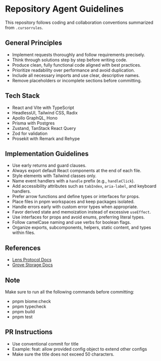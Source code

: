 # Repository Agent Guidelines

This repository follows coding and collaboration conventions summarized from `.cursorrules`.

## General Principles

- Implement requests thoroughly and follow requirements precisely.
- Think through solutions step by step before writing code.
- Produce clean, fully functional code aligned with best practices.
- Prioritize readability over performance and avoid duplication.
- Include all necessary imports and use clear, descriptive names.
- Remove placeholders or incomplete sections before committing.

## Tech Stack

- React and Vite with TypeScript
- HeadlessUI, Tailwind CSS, Radix
- Apollo GraphQL, Hono
- Prisma with Postgres
- Zustand, TanStack React Query
- Zod for validation
- Prosekit with Remark and Rehype

## Implementation Guidelines

- Use early returns and guard clauses.
- Always export default React components at the end of each file.
- Style elements with Tailwind classes only.
- Name event handlers with a `handle` prefix (e.g., `handleClick`).
- Add accessibility attributes such as `tabIndex`, `aria-label`, and keyboard handlers.
- Prefer arrow functions and define types or interfaces for props.
- Place files in pnpm workspaces and keep packages isolated.
- Handle errors early with custom error types when appropriate.
- Favor derived state and memoization instead of excessive `useEffect`.
- Use interfaces for props and avoid enums, preferring literal types.
- Follow camelCase naming and use verbs for boolean flags.
- Organize exports, subcomponents, helpers, static content, and types within files.

## References

- [Lens Protocol Docs](https://lens.xyz/docs/protocol)
- [Grove Storage Docs](https://lens.xyz/docs/storage)

## Note

Make sure to run all the following commands before committing:

- pnpm biome:check
- pnpm typecheck
- pnpm build
- pnpm test

## PR Instructions

- Use conventional commit for title
- Example: feat: allow provided config object to extend other configs
- Make sure the title does not exceed 50 characters.
